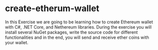 # create-etherum-wallet
In this Exercise we are going to be learning how to create Ethereum wallet with C#, .NET Core, and Nethereum libraries. During the exercise you will install several NuGet packages, write the source code for different functionalities and in the end, you will send and receive ether coins with your wallet.   
